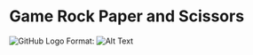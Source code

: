 <h1>Game Rock Paper and Scissors</h1>

![GitHub Logo](/images/paper.jpg)
Format: ![Alt Text](url)



